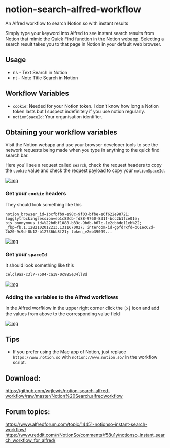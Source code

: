 # notion-search-alfred-workflow
An Alfred workflow to search Notion.so with instant results

Simply type your keyword into Alfred to see instant search results from Notion that mimic the Quick Find function in the Notion webapp. Selecting a search result takes you to that page in Notion in your default web browser.

## Usage
* ns - Text Search in Notion
* nt - Note Title Search in Notion

## Workflow Variables

- `cookie`: Needed for your Notion token. I don't know how long a Notion token lasts but I suspect indefinitely if you use notion regularly.
- `notionSpaceId`: Your organisation identifier. 

## Obtaining your workflow variables

Visit the Notion webapp and use your browser developer tools to see the network requests being made when you type in anything to the quick find search bar. 

Here you'll see a request called `search`, check the request headers to copy the `cookie` value and check the request payload to copy your `notionSpaceId`.


[![img](https://i.imgur.com/ytewFzE.gif)](https://i.imgur.com/ytewFzE.gif)


### Get your `cookie` headers
They should look something like this 

```
notion_browser_id=1bcfbfb9-e98c-9f03-bfbe-e6f622e98721; logglytrbckingsession=eb1c82cb-fd88-9760-831f-bcc2b1fce01e; bjs_bnonymous_id=%22bdbf1088-b33c-9bdb-b67c-1e2cbbde11eb%22; _fbp=fb.1.1282102012213.1311670027; intercom-id-gpfdrxfd=b61ec62d-2b20-9c9d-8b12-b12736bb8f21; token_v2=b39099...

```

[![img](https://github.com/wrjlewis/notion-search-alfred-workflow/blob/master/cookie.png)](https://github.com/wrjlewis/notion-search-alfred-workflow/blob/master/spaceId.png)


### Get your `spaceId`
It should look something like this

```
celcl9aa-c3l7-7504-ca19-0c985e34ll8d
```

[![img](https://github.com/wrjlewis/notion-search-alfred-workflow/blob/master/spaceId.png)](https://github.com/wrjlewis/notion-search-alfred-workflow/blob/master/spaceId.png)

### Adding the variables to the Alfred workflows

In the Alfred worfklow in the upper right corner click the `[x]` icon and add the values from above to the corresponding value field

[![img](https://i.imgur.com/KKYa3El.jpg)](https://i.imgur.com/KKYa3El.jpg)

## Tips

- If you prefer using the Mac app of Notion, just replace `https://www.notion.so` with `notion://www.notion.so/` in the workflow script.

## Download:
https://github.com/wrjlewis/notion-search-alfred-workflow/raw/master/Notion%20Search.alfredworkflow

## Forum topics:
https://www.alfredforum.com/topic/14451-notionso-instant-search-workflow/
https://www.reddit.com/r/NotionSo/comments/f58u1y/notionso_instant_search_workflow_for_alfred/
